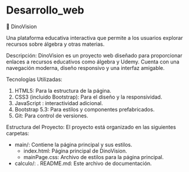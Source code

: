 # Desarrollo_web
📘 DinoVision

Una plataforma educativa interactiva que permite a los usuarios explorar recursos sobre álgebra y otras materias.

Descripción:
DinoVision es un proyecto web diseñado para proporcionar enlaces a recursos educativos como álgebra y Udemy. Cuenta con una navegación moderna, diseño responsivo y una interfaz amigable.

Tecnologías Utilizadas:
1. HTML5: Para la estructura de la página.
2. CSS3 (incluido Bootstrap): Para el diseño y la responsividad.
3. JavaScript : interactividad adicional.
4. Bootstrap 5.3: Para estilos y componentes prefabricados.
5. Git: Para control de versiones.

Estructura del Proyecto:
El proyecto está organizado en las siguientes carpetas:

- main/: Contiene la página principal y sus estilos.
    - index.html: Página principal de DinoVision.
    - mainPage.css: Archivo de estilos para la página principal.
- calculo/: .
README.md: Este archivo de documentación.